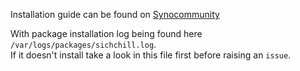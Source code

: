 Installation guide can be found on [Synocommunity](https://synocommunity.com)

With package installation log being found here `/var/logs/packages/sichchill.log`.  
If it doesn't install take a look in this file first before raising an `issue`.